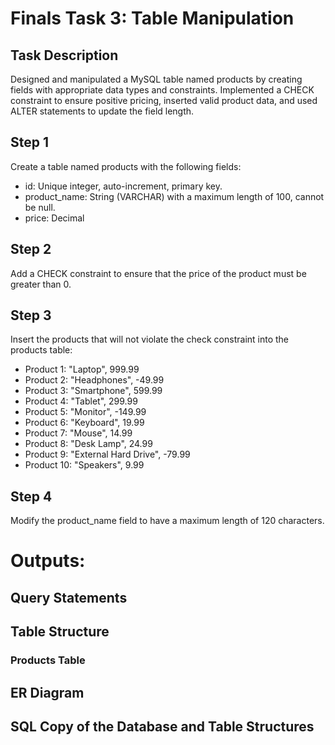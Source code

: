 # Finals Task 3: Table Manipulation

## Task Description
Designed and manipulated a MySQL table named products by creating fields with appropriate data types and constraints. Implemented a CHECK constraint to ensure positive pricing, inserted valid product data, and used ALTER statements to update the field length. 

## Step 1
Create a table named products with the following fields:
- id: Unique integer, auto-increment, primary key.
- product_name: String (VARCHAR) with a maximum length of 100, cannot be null.
- price: Decimal

## Step 2
Add a CHECK constraint to ensure that the price of the product must be greater than 0.

## Step 3
Insert the products that will not violate the check constraint into the products table:
- Product 1: "Laptop", 999.99
- Product 2: "Headphones", -49.99
- Product 3: "Smartphone", 599.99
- Product 4: "Tablet", 299.99
- Product 5: "Monitor", -149.99
- Product 6: "Keyboard", 19.99
- Product 7: "Mouse", 14.99
- Product 8: "Desk Lamp", 24.99
- Product 9: "External Hard Drive", -79.99
- Product 10: "Speakers", 9.99

## Step 4
Modify the product_name field to have a maximum length of 120 characters.

# Outputs:
## Query Statements


## Table Structure
### Products Table


## ER Diagram


## SQL Copy of the Database and Table Structures
